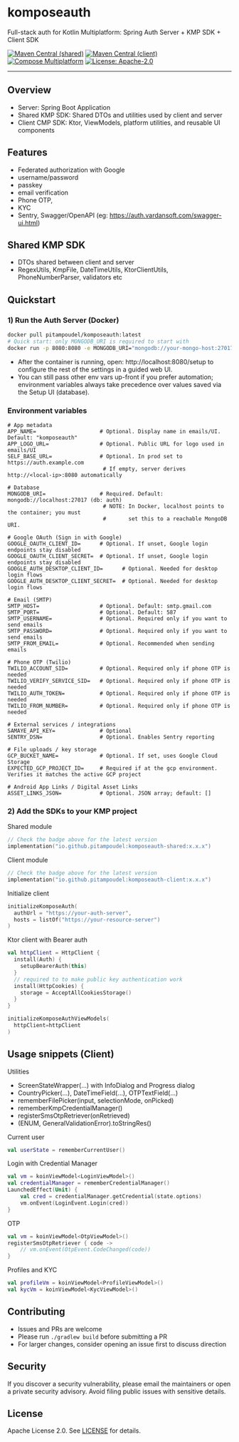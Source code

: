 # komposeauth

Full-stack auth for Kotlin Multiplatform: Spring Auth Server + KMP SDK + Client SDK

[![Maven Central (shared)](https://img.shields.io/maven-central/v/io.github.pitampoudel/komposeauth-shared.svg)](https://central.sonatype.com/artifact/io.github.pitampoudel/komposeauth-shared)
[![Maven Central (client)](https://img.shields.io/maven-central/v/io.github.pitampoudel/komposeauth-client.svg)](https://central.sonatype.com/artifact/io.github.pitampoudel/komposeauth-client)
[![Compose Multiplatform](https://img.shields.io/badge/Compose-Multiplatform-42a5f5)](https://www.jetbrains.com/lp/compose-multiplatform/)
[![License: Apache-2.0](https://img.shields.io/badge/License-Apache_2.0-green.svg)](LICENSE)

---

## Overview

- Server: Spring Boot Application
- Shared KMP SDK: Shared DTOs and utilities used by client and server
- Client CMP SDK: Ktor, ViewModels, platform utilities, and reusable UI components

## Features

- Federated authorization with Google
- username/password
- passkey
- email verification
- Phone OTP,
- KYC
- Sentry, Swagger/OpenAPI (eg: https://auth.vardansoft.com/swagger-ui.html)

## Shared KMP SDK

- DTOs shared between client and server
- RegexUtils, KmpFile, DateTimeUtils, KtorClientUtils, PhoneNumberParser, validators etc

## Quickstart

### 1) Run the Auth Server (Docker)

```bash
docker pull pitampoudel/komposeauth:latest
# Quick start: only MONGODB_URI is required to start with
docker run -p 8080:8080 -e MONGODB_URI="mongodb://your-mongo-host:27017/auth" pitampoudel/komposeauth:latest
```

- After the container is running, open: http://localhost:8080/setup to configure the rest of the settings in a guided web UI.
- You can still pass other env vars up-front if you prefer automation; environment variables always take precedence over values saved via the Setup UI (database).

### Environment variables

```
# App metadata
APP_NAME=                    # Optional. Display name in emails/UI. Default: "komposeauth"
APP_LOGO_URL=                # Optional. Public URL for logo used in emails/UI
SELF_BASE_URL=               # Optional. In prod set to https://auth.example.com
                              # If empty, server derives http://<local-ip>:8080 automatically

# Database
MONGODB_URI=                 # Required. Default: mongodb://localhost:27017 (db: auth)
                              # NOTE: In Docker, localhost points to the container; you must
                              #       set this to a reachable MongoDB URI.

# Google OAuth (Sign in with Google)
GOOGLE_OAUTH_CLIENT_ID=      # Optional. If unset, Google login endpoints stay disabled
GOOGLE_OAUTH_CLIENT_SECRET=  # Optional. If unset, Google login endpoints stay disabled
GOOGLE_AUTH_DESKTOP_CLIENT_ID=      # Optional. Needed for desktop login flows
GOOGLE_AUTH_DESKTOP_CLIENT_SECRET=  # Optional. Needed for desktop login flows

# Email (SMTP)
SMTP_HOST=                   # Optional. Default: smtp.gmail.com
SMTP_PORT=                   # Optional. Default: 587
SMTP_USERNAME=               # Optional. Required only if you want to send emails
SMTP_PASSWORD=               # Optional. Required only if you want to send emails
SMTP_FROM_EMAIL=             # Optional. Recommended when sending emails

# Phone OTP (Twilio)
TWILIO_ACCOUNT_SID=          # Optional. Required only if phone OTP is needed
TWILIO_VERIFY_SERVICE_SID=   # Optional. Required only if phone OTP is needed
TWILIO_AUTH_TOKEN=           # Optional. Required only if phone OTP is needed
TWILIO_FROM_NUMBER=          # Optional. Required only if phone OTP is needed

# External services / integrations
SAMAYE_API_KEY=              # Optional
SENTRY_DSN=                  # Optional. Enables Sentry reporting

# File uploads / key storage
GCP_BUCKET_NAME=             # Optional. If set, uses Google Cloud Storage
EXPECTED_GCP_PROJECT_ID=     # Required if at the gcp environment. Verifies it matches the active GCP project

# Android App Links / Digital Asset Links
ASSET_LINKS_JSON=            # Optional. JSON array; default: []
```

### 2) Add the SDKs to your KMP project

Shared module

```kotlin
// Check the badge above for the latest version
implementation("io.github.pitampoudel:komposeauth-shared:x.x.x")
```

Client module

```kotlin
// Check the badge above for the latest version
implementation("io.github.pitampoudel:komposeauth-client:x.x.x")
```

Initialize client

```kotlin
initializeKomposeAuth(
  authUrl = "https://your-auth-server",
  hosts = listOf("https://your-resource-server")
)
```
Ktor client with Bearer auth

```kotlin
val httpClient = HttpClient {
  install(Auth) {
    setupBearerAuth(this)
  }
  // required to to make public key authentication work
  install(HttpCookies) {
    storage = AcceptAllCookiesStorage()
  }
}
```

```kotlin
initializeKomposeAuthViewModels(
  httpClient=httpClient
)
```

## Usage snippets (Client)

Utilities

- ScreenStateWrapper(...) with InfoDialog and Progress dialog
- CountryPicker(...), DateTimeField(...), OTPTextField(...)
- rememberFilePicker(input, selectionMode, onPicked)
- rememberKmpCredentialManager()
- registerSmsOtpRetriever(onRetrieved)
- (ENUM, GeneralValidationError).toStringRes()

Current user

```kotlin
val userState = rememberCurrentUser()
```

Login with Credential Manager

```kotlin
val vm = koinViewModel<LoginViewModel>()
val credentialManager = rememberCredentialManager()
LaunchedEffect(Unit) {
    val cred = credentialManager.getCredential(state.options)
    vm.onEvent(LoginEvent.Login(cred))
}
```

OTP

```kotlin
val vm = koinViewModel<OtpViewModel>()
registerSmsOtpRetriever { code ->
    // vm.onEvent(OtpEvent.CodeChanged(code))
}
```

Profiles and KYC

```kotlin
val profileVm = koinViewModel<ProfileViewModel>()
val kycVm = koinViewModel<KycViewModel>()
```

## Contributing

- Issues and PRs are welcome
- Please run `./gradlew build` before submitting a PR
- For larger changes, consider opening an issue first to discuss direction

## Security

If you discover a security vulnerability, please email the maintainers or open a private security
advisory. Avoid filing public issues with sensitive details.

## License

Apache License 2.0. See [LICENSE](LICENSE) for details.
